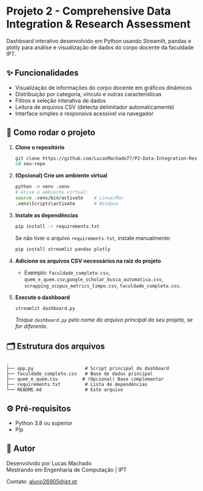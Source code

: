 # Projeto 2 - Comprehensive Data Integration & Research Assessment

Dashboard interativo desenvolvido em Python usando Streamlit, pandas e plotly para análise e visualização de dados do corpo docente da faculdade IPT.

## ✨ Funcionalidades

- Visualização de informações do corpo docente em gráficos dinâmicos
- Distribuição por categoria, vínculo e outras características
- Filtros e seleção interativa de dados
- Leitura de arquivos CSV (detecta delimitador automaticamente)
- Interface simples e responsiva acessível via navegador

## 🚀 Como rodar o projeto

1. **Clone o repositório**

   ```bash
   git clone https://github.com/LucasMachado77/P2-Data-Integration-Research-Assessment
   cd seu-repo
   ```

2. **(Opcional) Crie um ambiente virtual**

   ```bash
   python -m venv .venv
   # Ative o ambiente virtual:
   source .venv/bin/activate    # Linux/Mac
   .venv\Scripts\activate       # Windows
   ```

3. **Instale as dependências**

   ```bash
   pip install -r requirements.txt
   ```
   Se não tiver o arquivo `requirements.txt`, instale manualmente:

   ```bash
   pip install streamlit pandas plotly
   ```

4. **Adicione os arquivos CSV necessários na raiz do projeto**
   - Exemplo: `faculdade_completo.csv`, `quem_e_quem.csv`,`google_scholar_busca_automatica.csv`, `scrapping_scopus_metrics_limpo.csv`, `faculdade_completo.csv`.

5. **Execute o dashboard**

   ```bash
   streamlit dashboard.py
   ```
   *Troque `dashboard.py` pelo nome do arquivo principal do seu projeto, se for diferente.*

## 🗂 Estrutura dos arquivos

```
.
├── app.py                   # Script principal do dashboard
├── faculdade_completo.csv   # Base de dados principal
├── quem_e_quem.csv         # (Opcional) Base complementar
├── requirements.txt         # Lista de dependências
└── README.md                # Este arquivo
```

## ⚙️ Pré-requisitos

- Python 3.8 ou superior
- Pip


## 👤 Autor

Desenvolvido por Lucas Machado  
Mestrando em Engenharia de Computação | IPT

Contato: aluno26905@ipt.pt
